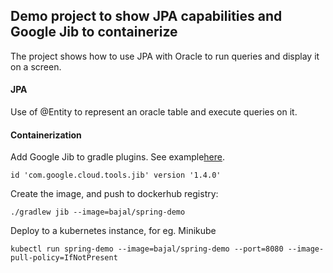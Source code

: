 ## Demo project to show JPA capabilities and Google Jib to containerize

The project shows how to use JPA with Oracle to run queries and display it on a screen.

#### JPA
Use of @Entity to represent an oracle table and execute queries on it.


#### Containerization
Add Google Jib to gradle plugins. See example[here](https://github.com/GoogleContainerTools/jib/blob/master/examples/spring-boot/build.gradle).

`id 'com.google.cloud.tools.jib' version '1.4.0'`

Create the image, and push to dockerhub registry:

`./gradlew jib --image=bajal/spring-demo`


Deploy to a kubernetes instance, for eg. Minikube

`kubectl run spring-demo --image=bajal/spring-demo --port=8080 --image-pull-policy=IfNotPresent`